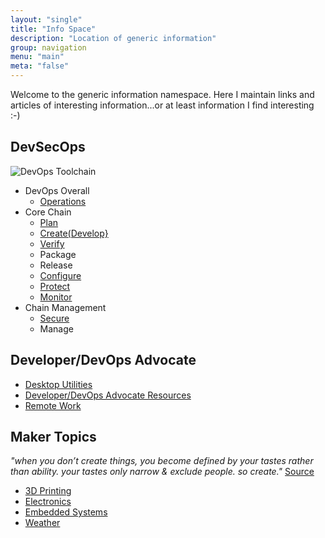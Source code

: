 ```yaml
---
layout: "single"
title: "Info Space"
description: "Location of generic information"
group: navigation
menu: "main"
meta: "false"
---
```

Welcome to the generic information namespace.  Here I maintain links and articles of interesting information...or
at least information I find interesting :-)

## DevSecOps

![DevOps Toolchain](/assets/info/devops-toolchain.png)

- DevOps Overall
  - [Operations](/info/operations)
- Core Chain
  - [Plan](/info/plan)
  - [Create(Develop}](/info/development)
  - [Verify](/info/verify)
  - Package
  - Release
  - [Configure](/info/configure)
  - [Protect](/info/protect)
  - [Monitor](/info/monitor)
- Chain Management
  - [Secure](/info/security)
  - Manage

## Developer/DevOps Advocate

- [Desktop Utilities](/info/desktop/)
- [Developer/DevOps Advocate Resources](/info/devrel)
- [Remote Work](/info/remote)

## Maker Topics

*"when you don’t create things, you become defined by your tastes rather than ability. your tastes only narrow & exclude people. so create."* [Source](http://www.joeydevilla.com/2008/08/08/why-the-lucky-stiff-on-why-you-should-create/#sthash.Q7C9i7R2.dpuf)

  * [3D Printing](/info/3dprint)
  * [Electronics](/info/electronics)
  * [Embedded Systems](/info/embedded)
  * [Weather](/info/weather)

